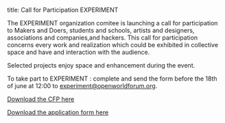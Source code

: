 title: Call for Participation EXPERIMENT

The EXPERIMENT organization comitee is launching a call for participation to Makers and Doers, students and schools, artists and designers, associations and companies,and hackers. This call for participation concerns every work and realization which could be exhibited in collective space and have and interaction with the audience.

Selected projects enjoy space and enhancement during the event.

To take part to EXPERIMENT : complete and send the form before the 18th of june at 12:00 to [experiment@openworldforum.org][4].

[Download the CFP here](/static/Documents/Call_for_participation_OWF13_experiment_EN.pdf)

[Download the application form here](/static/Documents/formOWF13AAPExperiment_VE_v2.odt)


 [4]: mailto:experiment%40openworldforum.org
